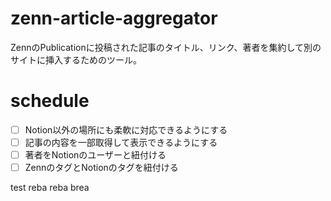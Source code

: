 # zenn-article-aggregator
ZennのPublicationに投稿された記事のタイトル、リンク、著者を集約して別のサイトに挿入するためのツール。

# schedule
- [ ] Notion以外の場所にも柔軟に対応できるようにする
- [ ] 記事の内容を一部取得して表示できるようにする
- [ ] 著者をNotionのユーザーと紐付ける
- [ ] ZennのタグとNotionのタグを紐付ける

test
reba
reba
brea
